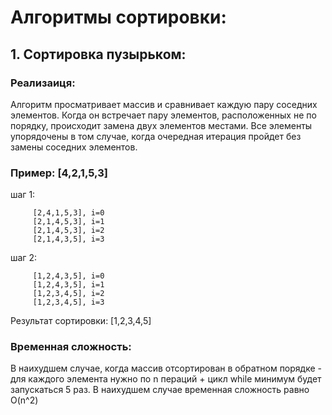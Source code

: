 # Алгоритмы сортировки:
 ## 1. Сортировка пузырьком:
 ### Реализаиця:
 Алгоритм просматривает массив и сравнивает каждую пару соседних элементов. Когда он встречает пару элементов, расположенных не по порядку,
 происходит замена двух элементов местами. Все элементы упорядочены в том случае, когда очередная итерация пройдет без замены
 соседних элементов.
 ### Пример: [4,2,1,5,3]
 
  шаг 1: 
  
         [2,4,1,5,3], i=0
         [2,1,4,5,3], i=1
         [2,1,4,5,3], i=2
         [2,1,4,3,5], i=3
         
  шаг 2: 
  
         [1,2,4,3,5], i=0
         [1,2,4,3,5], i=1
         [1,2,3,4,5], i=2
         [1,2,3,4,5], i=3
         
  Результат сортировки: [1,2,3,4,5]        
### Временная сложность:
 В наихудшем случае, когда массив отсортирован в обратном порядке - для каждого элемента нужно по n пераций + цикл while минимум
 будет запускаться 5 раз. В наихудшем случае временная сложность равно O(n^2)
